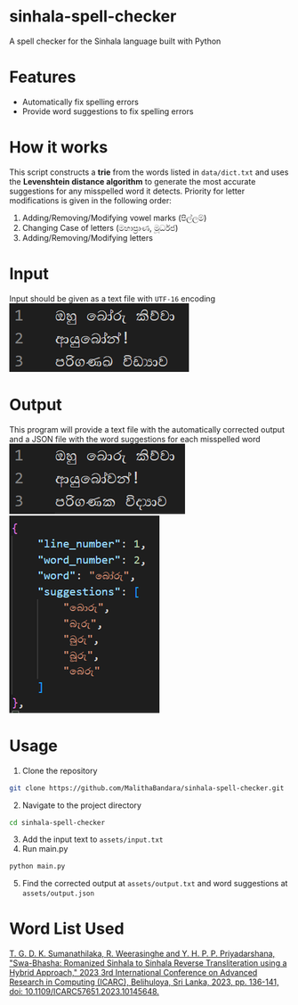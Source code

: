 # sinhala-spell-checker
A spell checker for the Sinhala language built with Python

# Features
- Automatically fix spelling errors
- Provide word suggestions to fix spelling errors

# How it works
This script constructs a **trie** from the words listed in `data/dict.txt` and uses the **Levenshtein distance algorithm** to generate the most accurate suggestions for any misspelled word it detects.
Priority for letter modifications is given in the following order:
1. Adding/Removing/Modifying vowel marks (පිල්ලම්)
2. Changing Case of letters (මහාප්‍රාණ, මූර්ධජ)
3. Adding/Removing/Modifying letters

# Input
Input should be given as a text file with `UTF-16` encoding
<br>
![input-text](img/input_txt.png)

# Output
This program will provide a text file with the automatically corrected output and a JSON file with the word suggestions for each misspelled word
<br>
![output-text](img/output_txt.png)
<br>
![output-json](img/output_json.png)

# Usage
1. Clone the repository
```bash
git clone https://github.com/MalithaBandara/sinhala-spell-checker.git
```
2. Navigate to the project directory
```bash
cd sinhala-spell-checker
```
3. Add the input text to `assets/input.txt`
4. Run main.py
```bash
python main.py
```
5. Find the corrected output at `assets/output.txt` and word suggestions at `assets/output.json`

# Word List Used
[T. G. D. K. Sumanathilaka, R. Weerasinghe and Y. H. P. P. Priyadarshana, "Swa-Bhasha: Romanized Sinhala to Sinhala Reverse Transliteration using a Hybrid Approach," 2023 3rd International Conference on Advanced Research in Computing (ICARC), Belihuloya, Sri Lanka, 2023, pp. 136-141, doi: 10.1109/ICARC57651.2023.10145648.](https://github.com/Sumanathilaka/Swa-Bhasha-Sinhala-Singlish-Dataset#)

